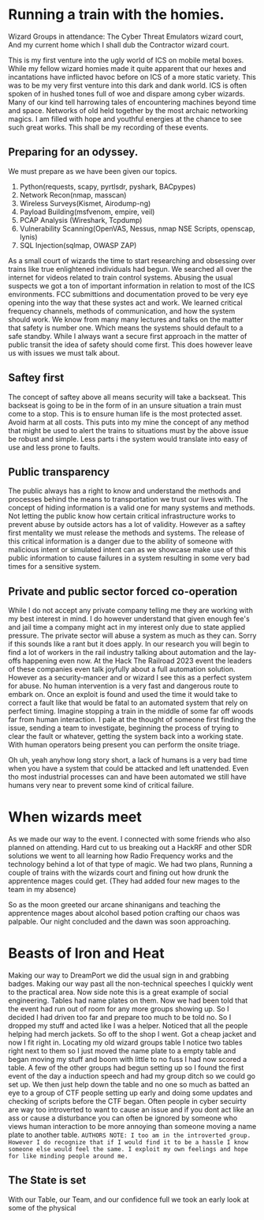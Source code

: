 # Running a train with the homies.

Wizard Groups in attendance: The Cyber Threat Emulators wizard court, And my current home which I shall dub the Contractor wizard court.


This is my first venture into the ugly world of ICS on mobile metal boxes. While my fellow wizard homies made it quite apparent that our hexes and incantations have inflicted havoc before on ICS of a more static variety. This was to be my very first venture into this dark and dank world. ICS is often spoken of in hushed tones full of woe and dispare among cyber wizards. Many of our kind tell harrowing tales of encountering machines beyond time and space. Networks of old held together by the most archaic networking magics. I am filled with hope and youthful energies at the chance to see such great works. This shall be my recording of these events.


Preparing for an odyssey.
---

We must prepare as we have been given our topics.

1. Python(requests, scapy, pyrtlsdr, pyshark, BACpypes)
2. Network Recon(nmap, masscan)
3. Wireless Surveys(Kismet, Airodump-ng)
4. Payload Building(msfvenom, empire, veil)
5. PCAP Analysis (Wireshark, Tcpdump)
6. Vulnerability Scanning(OpenVAS, Nessus, nmap NSE Scripts, openscap, lynis)
7. SQL Injection(sqlmap, OWASP ZAP)

As a small court of wizards the time to start researching and obsessing over trains like true enlightened individuals had begun. We searched all over the internet for videos related to train control systems. Abusing the usual suspects we got a ton of important information in relation to most of the ICS environments. FCC submittions and documentation proved to be very eye opening into the way that these systes act and work. We learned critical frequency channels, methods of communication, and how the system should work. We know from many many lectures and talks on the matter that safety is number one. Which means the systems should default to a safe standby. While I always want a secure first approach in the matter of public transit the idea of safety should come first. This does however leave us with issues we must talk about. 

## Saftey first

The concept of saftey above all means security will take a backseat. This backseat is going to be in the form of in an unsure situation a train must come to a stop. This is to ensure human life is the most protected asset. Avoid harm at all costs. This puts into my mine the concept of any method that might be used to alert the trains to situations must by the above issue be robust and simple. Less parts i the system would translate into easy of use and less prone to faults. 

## Public transparency

The public always has a right to know and understand the methods and processes behind the means to transportation we trust our lives with. The concept of hiding information is a valid one for many systems and methods. Not letting the public know how certain critical infrastructure works to prevent abuse by outside actors has a lot of validity. However as a saftey first mentality we must release the methods and systems. The release of this critical information is a danger due to the ability of someone with malicious intent or simulated intent can as we showcase make use of this public information to cause failures in a system resulting in some very bad times for a sensitive system.

## Private and public sector forced co-operation

While I do not accept any private company telling me they are working with my best interest in mind. I do however understand that given enough fee's and jail time a company might act in my interest only due to state applied pressure. The private sector will abuse a system as much as they can. Sorry if this sounds like a rant but it does apply. In our research you will begin to find a lot of workers in the rail industry talking about automation and the lay-offs happening even now. At the Hack The Railroad 2023 event the leaders of these companies even talk joyfully about a full automation solution. However as a security-mancer and or wizard I see this as a perfect system for abuse. No human intervention is a very fast and dangerous route to embark on. Once an exploit is found and used the time it would take to correct a fault like that would be fatal to an automated system that rely on perfect timing. Imagine stopping a train in the middle of some far off woods far from human interaction. I pale at the thought of someone first finding the issue, sending a team to investigate, beginning the process of trying to clear the fault or whatever, getting the system back into a working state. With human operators being present you can perform the onsite triage. 

Oh uh, yeah anyhow long story short, a lack of humans is a very bad time when you have a system that could be attacked and left unattended. Even tho most industrial processes can and have been automated we still have humans very near to prevent some kind of critical failure.


# When wizards meet

As we made our way to the event. I connected with some friends who also planned on attending. Hard cut to us breaking out a HackRF and other SDR solutions we went to all learning how Radio Frequency works and the technology behind a lot of that type of magic. We had two plans, Running a couple of trains with the wizards court and fining out how drunk the apprentence mages could get. (They had added four new mages to the team in my absence) 

So as the moon greeted our arcane shinanigans and teaching the apprentence mages about alcohol based potion crafting our chaos was palpable. Our night concluded and the dawn was soon approaching.

# Beasts of Iron and Heat

Making our way to DreamPort we did the usual sign in and grabbing badges. Making our way past all the non-technical speeches I quickly went to the practical area. Now side note this is a great example of social engineering. Tables had name plates on them. Now we had been told that the event had run out of room for any more groups showing up. So I decided I had driven too far and prepare too much to be told no. So I dropped my stuff and acted like I was a helper. Noticed that all the people helping had merch jackets. So off to the shop I went. Got a cheap jacket and now I fit right in. Locating my old wizard groups table I notice two tables right next to them so I just moved the name plate to a empty table and began moving my stuff and boom with little to no fuss I had now scored a table. A few of the other groups had begun setting up so I found the first event of the day a induction speech and had my group ditch so we could go set up. We then just help down the table and no one so much as batted an eye to a group of CTF people setting up early and doing some updates and checking of scripts before the CTF began. Often people in cyber secuirty are way too introverted to want to cause an issue and if you dont act like an ass or cause a disturbance you can often be ignored by someone who views human interaction to be more annoying than someone moving a name plate to another table. `AUTHORS NOTE: I too am in the introverted group. However I do recognize that if I would find it to be a hassle I know someone else would feel the same. I exploit my own feelings and hope for like minding people around me.`

## The State is set

With our Table, our Team, and our confidence full we took an early look at some of the physical 
